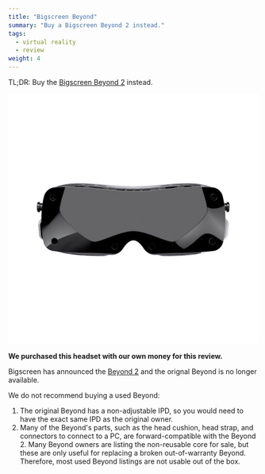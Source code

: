 ```yaml
---
title: "Bigscreen Beyond"
summary: "Buy a Bigscreen Beyond 2 instead."
tags:
  - virtual reality
  - review
weight: 4
---
```


TL;DR: Buy the [Bigscreen Beyond 2](guides/vr/headsets/bigscreen-beyond-2/) instead.

![](images/headset.webp)

**We purchased this headset with our own money for this review.**

Bigscreen has announced the [Beyond 2](https://store.bigscreenvr.com/products/bigscreen-beyond-2) and the orignal Beyond is no longer available.

We do not recommend buying a used Beyond:

1. The original Beyond has a non-adjustable IPD, so you would need to have the exact same IPD as the original owner.
2. Many of the Beyond's parts, such as the head cushion, head strap, and connectors to connect to a PC, are forward-compatible with the Beyond 2. Many Beyond owners are listing the non-reusable core for sale, but these are only useful for replacing a broken out-of-warranty Beyond. Therefore, most used Beyond listings are not usable out of the box.
